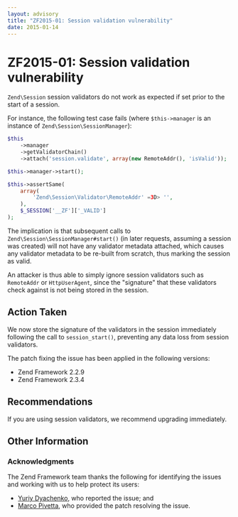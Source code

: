 ```yaml
---
layout: advisory
title: "ZF2015-01: Session validation vulnerability"
date: 2015-01-14
---
```


# ZF2015-01: Session validation vulnerability

`Zend\Session` session validators do not work as expected if set prior to the
start of a session.

For instance, the following test case fails (where `$this->manager` is an
instance of `Zend\Session\SessionManager`):

```php
$this
    ->manager
    ->getValidatorChain()
    ->attach('session.validate', array(new RemoteAddr(), 'isValid'));

$this->manager->start();

$this->assertSame(
    array(
        'Zend\Session\Validator\RemoteAddr' =3D> '',
    ),
    $_SESSION['__ZF']['_VALID']
);
```

The implication is that subsequent calls to
`Zend\Session\SessionManager#start()` (in later requests, assuming a session was
created) will not have any validator metadata attached, which causes any
validator metadata to be re-built from scratch, thus marking the session as
valid.

An attacker is thus able to simply ignore session validators such as `RemoteAddr`
or `HttpUserAgent`, since the "signature" that these validators check against is
not being stored in the session.

## Action Taken

We now store the signature of the validators in the session immediately
following the call to `session_start()`, preventing any data loss from session
validators.

The patch fixing the issue has been applied in the following versions:

- Zend Framework 2.2.9
- Zend Framework 2.3.4

## Recommendations

If you are using session validators, we recommend upgrading immediately.

## Other Information

### Acknowledgments

The Zend Framework team thanks the following for identifying the issues and
working with us to help protect its users:

- [Yuriy Dyachenko](https://github.com/YDyachenko), who reported the issue; and
- [Marco Pivetta](https://github.com/ocramius), who provided the patch resolving
  the issue.
